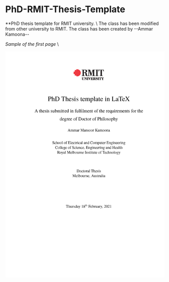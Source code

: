 # PhD-RMIT-Thesis-Template
**PhD thesis template for RMIT university. \\
The class has been modified from other university to RMIT.
The class has been created by --Ammar Kamoona--

*Sample of the first page*
\\

<p align="center">
<img src="https://github.com/AmmarKamoona/PhD-RMIT-Thesis-Template/blob/main/Figures/PhDRMIT_sample.png" width="650">
</p>
